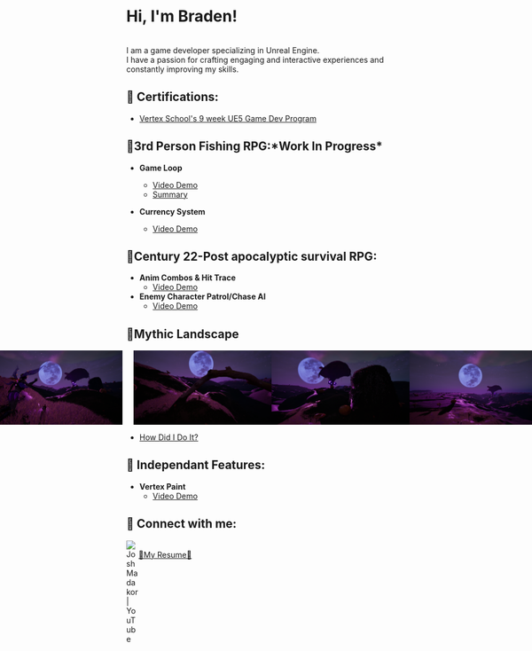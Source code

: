 <h1>Hi, I'm Braden!</h1><br>I am a game developer specializing in Unreal Engine.<br>I have a passion for crafting engaging and interactive experiences and constantly improving my skills.
  
<h2>🏅 Certifications:</h2>

- [Vertex School's 9 week UE5 Game Dev Program](VertexCertificate.pdf)

<h2>🎣3rd Person Fishing RPG:*Work In Progress*</h2>

- <b>Game Loop</b>
   - [Video Demo](https://youtu.be/dk0M9HjD0OA)
   - [Summary](https://github.com/MaxProjektz/MaxProjektz/blob/main/FishingLoop.md)

- <b>Currency System</b>
  - [Video Demo](https://youtu.be/ixUhNHmqNtE)
 
<h2>🧟Century 22-Post apocalyptic survival RPG:</h2>

- <b>Anim Combos & Hit Trace</b>
  - [Video Demo](https://www.youtube.com/watch?v=O7IdGsZLdjw)
- <b>Enemy Character Patrol/Chase AI</b>
  - [Video Demo](https://youtu.be/qMX_9vS9pQ8)
<h2>🔮Mythic Landscape</h2>

<div style="display: flex; justify-content: center;">
  <img src="https://github.com/MaxProjektz/MaxProjektz/blob/main/HighresScreenshot00000.png?raw=true" width="249" style="margin-right: 20px;">
  <img src="https://github.com/MaxProjektz/MaxProjektz/blob/main/HighresScreenshot00001.png?raw=true" width="249">
  <img src="https://github.com/MaxProjektz/MaxProjektz/blob/main/HighresScreenshot00003.png?raw=true" width="249">
  <img src="https://github.com/MaxProjektz/MaxProjektz/blob/main/HighresScreenshot00004.png?raw=true" width="249">
</div>

 - [How Did I Do It?](https://github.com/MaxProjektz/MaxProjektz/blob/a5f9e508cb018d7d73be3faea28d576bc3de17be/ML_Page.md)




<h2>👾 Independant Features:</h2>

- <b>Vertex Paint</b>
  - [Video Demo](https://studio.youtube.com/video/UJ6ULtcFRsk/edit)

<h2> 🤳 Connect with me:</h2>

[<img align="left" alt="JoshMadakor | YouTube" width="22px" src="https://cdn.jsdelivr.net/npm/simple-icons@v3/icons/youtube.svg" />][youtube]


[youtube]: http://www.youtube.com/@bradenwomac5000
[linkedin]: https://linkedin.com/in/joshmadakor
<br> [📜My Resume📜](Resume_VertexUpdate.pdf)
